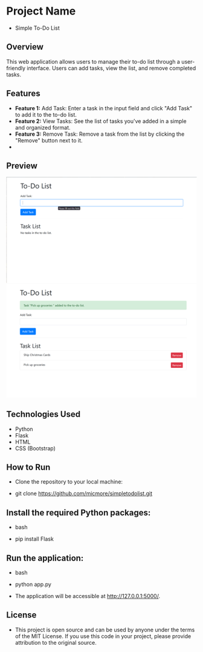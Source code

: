 # Project Name

- Simple To-Do List

## Overview

This web application allows users to manage their to-do list through a user-friendly interface. Users can add tasks, view the list, and remove completed tasks.

## Features

- **Feature 1:** Add Task: Enter a task in the input field and click "Add Task" to add it to the to-do list.
- **Feature 2:** View Tasks: See the list of tasks you've added in a simple and organized format.
- **Feature 3:** Remove Task: Remove a task from the list by clicking the "Remove" button next to it.
- 
## Preview
![Screenshot](https://github.com/micmore/simpletodolist/blob/main/Screenshot%202023-12-23%20025436.png)
![Screenshot 2](https://github.com/micmore/simpletodolist/blob/main/Screenshot%202023-12-23%20025544.png)

## Technologies Used

- Python
- Flask
- HTML
- CSS (Bootstrap)

## How to Run

- Clone the repository to your local machine:

- git clone https://github.com/micmore/simpletodolist.git

## Install the required Python packages:

- bash

- pip install Flask

## Run the application:

- bash

- python app.py

- The application will be accessible at http://127.0.0.1:5000/.

## License
- This project is open source and can be used by anyone under the terms of the MIT License. If you use this code in your project, please provide attribution to the original source.



